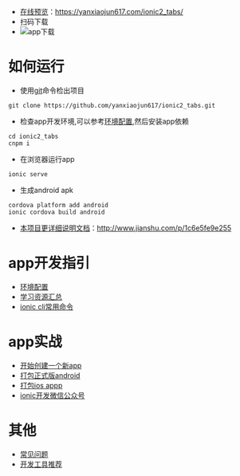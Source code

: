 
* [在线预览](https://yanxiaojun617.com/ionic2_tabs/)：https://yanxiaojun617.com/ionic2_tabs/
* 扫码下载
* ![app下载](https://www.yanxiaojun617.com/fileService/file/version-admin/20181008/ee0107a550b2421f92f2720aed1e8a6c.jpg)

# 如何运行
* 使用[git](https://git-scm.com/downloads)命令检出项目
```
git clone https://github.com/yanxiaojun617/ionic2_tabs.git
```
* 检查app开发环境,可以参考[环境配置](http://www.jianshu.com/p/1f1205602ce0),然后安装app依赖
```
cd ionic2_tabs
cnpm i
```

* 在浏览器运行app
```
ionic serve
```

* 生成android apk
```
cordova platform add android
ionic cordova build android  
```
* [本项目更详细说明文档](http://www.jianshu.com/p/1c6e5fe9e255)：http://www.jianshu.com/p/1c6e5fe9e255

# app开发指引
* [环境配置](http://www.jianshu.com/p/1f1205602ce0)
* [学习资源汇总](http://www.jianshu.com/p/7d1577539183)
* [ionic cli常用命令](http://www.jianshu.com/p/fcc454e23c58)

# app实战
* [开始创建一个新app](http://www.jianshu.com/p/836392297eb9)
* [打包正式版android](http://www.jianshu.com/p/8b2a9c3a1c07)
* [打包ios appp](http://www.jianshu.com/p/9c00358bcc44)
* [ionic开发微信公众号](http://www.jianshu.com/p/66f4f7e928a6)

# 其他
* [常见问题](http://www.jianshu.com/nb/8691773)
* [开发工具推荐](http://www.jianshu.com/nb/8605635)
